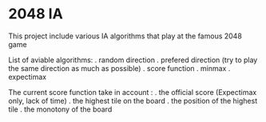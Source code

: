 2048 IA
=======

This project include various IA algorithms that play at the famous 2048 game

List of aviable algorithms:
	. random direction
	. prefered direction (try to play the same direction as much as possible)
	. score function
	. minmax
	. expectimax

The current score function take in account :
	. the official score (Expectimax only, lack of time)
	. the highest tile on the board
	. the position of the highest tile
	. the monotony of the board
